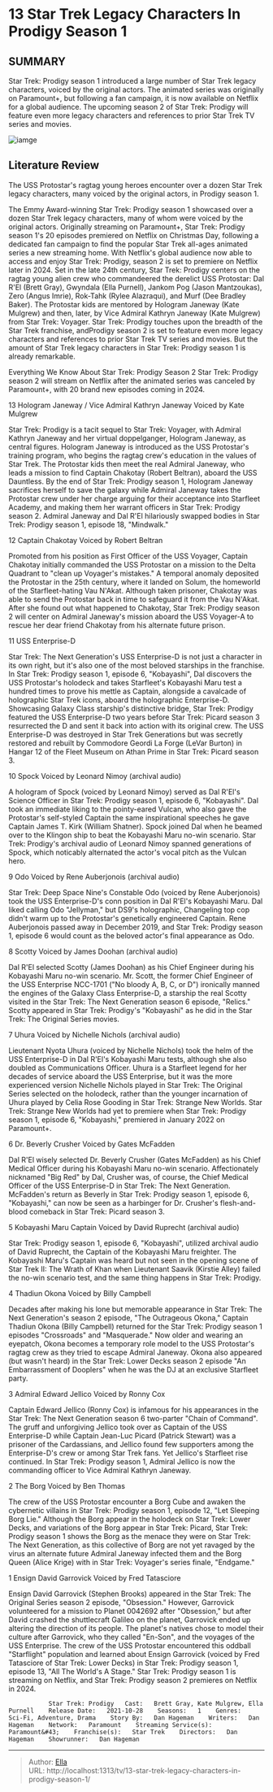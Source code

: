 # 13 Star Trek Legacy Characters In Prodigy Season 1


## SUMMARY 


 Star Trek: Prodigy season 1 introduced a large number of Star Trek legacy characters, voiced by the original actors. 
 The animated series was originally on Paramount&#43;, but following a fan campaign, it is now available on Netflix for a global audience. 
 The upcoming season 2 of Star Trek: Prodigy will feature even more legacy characters and references to prior Star Trek TV series and movies. 

![iamge](https://static1.srcdn.com/wordpress/wp-content/uploads/2024/01/12-star-trek-legacy-characters-in-prodigy-season-1.jpg)

## Literature Review
The USS Protostar&#39;s ragtag young heroes encounter over a dozen Star Trek legacy characters, many voiced by the original actors, in Prodigy season 1.




The Emmy Award-winning Star Trek: Prodigy season 1 showcased over a dozen Star Trek legacy characters, many of whom were voiced by the original actors. Originally streaming on Paramount&#43;, Star Trek: Prodigy season 1&#39;s 20 episodes premiered on Netflix on Christmas Day, following a dedicated fan campaign to find the popular Star Trek all-ages animated series a new streaming home. With Netflix&#39;s global audience now able to access and enjoy Star Trek: Prodigy, season 2 is set to premiere on Netflix later in 2024.
Set in the late 24th century, Star Trek: Prodigy centers on the ragtag young alien crew who commandeered the derelict USS Protostar: Dal R&#39;El (Brett Gray), Gwyndala (Ella Purnell), Jankom Pog (Jason Mantzoukas), Zero (Angus Imrie), Rok-Tahk (Rylee Alazraqui), and Murf (Dee Bradley Baker). The Protostar kids are mentored by Hologram Janeway (Kate Mulgrew) and then, later, by Vice Admiral Kathryn Janeway (Kate Mulgrew) from Star Trek: Voyager. Star Trek: Prodigy touches upon the breadth of the Star Trek franchise, andProdigy season 2 is set to feature even more legacy characters and references to prior Star Trek TV series and movies. But the amount of Star Trek legacy characters in Star Trek: Prodigy season 1 is already remarkable.
            
 
 Everything We Know About Star Trek: Prodigy Season 2 
Star Trek: Prodigy season 2 will stream on Netflix after the animated series was canceled by Paramount&#43;, with 20 brand new episodes coming in 2024.













 








 13  Hologram Janeway / Vice Admiral Kathryn Janeway 
Voiced by Kate Mulgrew


 







Star Trek: Prodigy is a tacit sequel to Star Trek: Voyager, with Admiral Kathryn Janeway and her virtual doppelganger, Hologram Janeway, as central figures. Hologram Janeway is introduced as the USS Protostar&#39;s training program, who begins the ragtag crew&#39;s education in the values of Star Trek. The Protostar kids then meet the real Admiral Janeway, who leads a mission to find Captain Chakotay (Robert Beltran), aboard the USS Dauntless. By the end of Star Trek: Prodigy season 1, Hologram Janeway sacrifices herself to save the galaxy while Admiral Janeway takes the Protostar crew under her charge arguing for their acceptance into Starfleet Academy, and making them her warrant officers in Star Trek: Prodigy season 2.
Admiral Janeway and Dal R&#39;El hilariously swapped bodies in Star Trek: Prodigy season 1, episode 18, &#34;Mindwalk.&#34; 






 12  Captain Chakotay 
Voiced by Robert Beltran


 







Promoted from his position as First Officer of the USS Voyager, Captain Chakotay initially commanded the USS Protostar on a mission to the Delta Quadrant to &#34;clean up Voyager&#39;s mistakes.&#34; A temporal anomaly deposited the Protostar in the 25th century, where it landed on Solum, the homeworld of the Starfleet-hating Vau N&#39;Akat. Although taken prisoner, Chakotay was able to send the Protostar back in time to safeguard it from the Vau N&#39;Akat. After she found out what happened to Chakotay, Star Trek: Prodigy season 2 will center on Admiral Janeway&#39;s mission aboard the USS Voyager-A to rescue her dear friend Chakotay from his alternate future prison.





 11  USS Enterprise-D 


 







Star Trek: The Next Generation&#39;s USS Enterprise-D is not just a character in its own right, but it&#39;s also one of the most beloved starships in the franchise. In Star Trek: Prodigy season 1, episode 6, &#34;Kobayashi&#34;, Dal discovers the USS Protostar&#39;s holodeck and takes Starfleet&#39;s Kobayashi Maru test a hundred times to prove his mettle as Captain, alongside a cavalcade of holographic Star Trek icons, aboard the holographic Enterprise-D. Showcasing Galaxy Class starship&#39;s distinctive bridge, Star Trek: Prodigy featured the USS Enterprise-D two years before Star Trek: Picard season 3 resurrected the D and sent it back into action with its original crew.
The USS Enterprise-D was destroyed in Star Trek Generations but was secretly restored and rebuilt by Commodore Geordi La Forge (LeVar Burton) in Hangar 12 of the Fleet Museum on Athan Prime in Star Trek: Picard season 3. 






 10  Spock 
Voiced by Leonard Nimoy (archival audio)
        

A hologram of Spock (voiced by Leonard Nimoy) served as Dal R&#39;El&#39;s Science Officer in Star Trek: Prodigy season 1, episode 6, &#34;Kobayashi&#34;. Dal took an immediate liking to the pointy-eared Vulcan, who also gave the Protostar&#39;s self-styled Captain the same inspirational speeches he gave Captain James T. Kirk (William Shatner). Spock joined Dal when he beamed over to the Klingon ship to beat the Kobayashi Maru no-win scenario. Star Trek: Prodigy&#39;s archival audio of Leonard Nimoy spanned generations of Spock, which noticably alternated the actor&#39;s vocal pitch as the Vulcan hero.





 9  Odo 
Voiced by Rene Auberjonois (archival audio)

        

Star Trek: Deep Space Nine&#39;s Constable Odo (voiced by Rene Auberjonois) took the USS Enterprise-D&#39;s conn position in Dal R&#39;El&#39;s Kobayashi Maru. Dal liked calling Odo &#34;Jellyman,&#34; but DS9&#39;s holographic, Changeling top cop didn&#39;t warm up to the Protostar&#39;s genetically engineered Captain. Rene Auberjonois passed away in December 2019, and Star Trek: Prodigy season 1, episode 6 would count as the beloved actor&#39;s final appearance as Odo.





 8  Scotty 
Voiced by James Doohan (archival audio)
        

Dal R&#39;El selected Scotty (James Doohan) as his Chief Engineer during his Kobayashi Maru no-win scenario. Mr. Scott, the former Chief Engineer of the USS Enterprise NCC-1701 (&#34;No bloody A, B, C, or D&#34;) ironically manned the engines of the Galaxy Class Enterprise-D, a starship the real Scotty visited in the Star Trek: The Next Generation season 6 episode, &#34;Relics.&#34; Scotty appeared in Star Trek: Prodigy&#39;s &#34;Kobayashi&#34; as he did in the Star Trek: The Original Series movies.





 7  Uhura 
Voiced by Nichelle Nichols (archival audio)
        

Lieutenant Nyota Uhura (voiced by Nichelle Nichols) took the helm of the USS Enterprise-D in Dal R&#39;El&#39;s Kobayashi Maru tests, although she also doubled as Communications Officer. Uhura is a Starfleet legend for her decades of service aboard the USS Enterprise, but it was the more experienced version Nichelle Nichols played in Star Trek: The Original Series selected on the holodeck, rather than the younger incarnation of Uhura played by Celia Rose Gooding in Star Trek: Strange New Worlds.
Star Trek: Strange New Worlds had yet to premiere when Star Trek: Prodigy season 1, episode 6, &#34;Kobayashi,&#34; premiered in January 2022 on Paramount&#43;. 






 6  Dr. Beverly Crusher 
Voiced by Gates McFadden
        

Dal R&#39;El wisely selected Dr. Beverly Crusher (Gates McFadden) as his Chief Medical Officer during his Kobayashi Maru no-win scenario. Affectionately nicknamed &#34;Big Red&#34; by Dal, Crusher was, of course, the Chief Medical Officer of the USS Enterprise-D in Star Trek: The Next Generation. McFadden&#39;s return as Beverly in Star Trek: Prodigy season 1, episode 6, &#34;Kobayashi,&#34; can now be seen as a harbinger for Dr. Crusher&#39;s flesh-and-blood comeback in Star Trek: Picard season 3.





 5  Kobayashi Maru Captain 
Voiced by David Ruprecht (archival audio)
        

Star Trek: Prodigy season 1, episode 6, &#34;Kobayashi&#34;, utilized archival audio of David Ruprecht, the Captain of the Kobayashi Maru freighter. The Kobayashi Maru&#39;s Captain was heard but not seen in the opening scene of Star Trek II: The Wrath of Khan when Lieutenant Saavik (Kirstie Alley) failed the no-win scenario test, and the same thing happens in Star Trek: Prodigy.





 4  Thadiun Okona 
Voiced by Billy Campbell


 







Decades after making his lone but memorable appearance in Star Trek: The Next Generation&#39;s season 2 episode, &#34;The Outrageous Okona,&#34; Captain Thadiun Okona (Billy Campbell) returned for the Star Trek: Prodigy season 1 episodes &#34;Crossroads&#34; and &#34;Masquerade.&#34; Now older and wearing an eyepatch, Okona becomes a temporary role model to the USS Protostar&#39;s ragtag crew as they tried to escape Admiral Janeway.
Okona also appeared (but wasn&#39;t heard) in the Star Trek: Lower Decks season 2 episode &#34;An Embarrassment of Dooplers&#34; when he was the DJ at an exclusive Starfleet party. 






 3  Admiral Edward Jellico 
Voiced by Ronny Cox
        

Captain Edward Jellico (Ronny Cox) is infamous for his appearances in the Star Trek: The Next Generation season 6 two-parter &#34;Chain of Command&#34;. The gruff and unforgiving Jellico took over as Captain of the USS Enterprise-D while Captain Jean-Luc Picard (Patrick Stewart) was a prisoner of the Cardassians, and Jellico found few supporters among the Enterprise-D&#39;s crew or among Star Trek fans. Yet Jellico&#39;s Starfleet rise continued. In Star Trek: Prodigy season 1, Admiral Jellico is now the commanding officer to Vice Admiral Kathryn Janeway.





 2  The Borg 
Voiced by Ben Thomas


 







The crew of the USS Protostar encounter a Borg Cube and awaken the cybernetic villains in Star Trek: Prodigy season 1, episode 12, &#34;Let Sleeping Borg Lie.&#34; Although the Borg appear in the holodeck on Star Trek: Lower Decks, and variations of the Borg appear in Star Trek: Picard, Star Trek: Prodigy season 1 shows the Borg as the menace they were on Star Trek: The Next Generation, as this collective of Borg are not yet ravaged by the virus an alternate future Admiral Janeway infected them and the Borg Queen (Alice Krige) with in Star Trek: Voyager&#39;s series finale, &#34;Endgame.&#34;





 1  Ensign David Garrovick 
Voiced by Fred Tatasciore
        

Ensign David Garrovick (Stephen Brooks) appeared in the Star Trek: The Original Series season 2 episode, &#34;Obsession.&#34; However, Garrovick volunteered for a mission to Planet 0042692 after &#34;Obsession,&#34; but after David crashed the shuttlecraft Galileo on the planet, Garrovick ended up altering the direction of its people. The planet&#39;s natives chose to model their culture after Garrovick, who they called &#34;En-Son&#34;, and the voyages of the USS Enterprise. The crew of the USS Protostar encountered this oddball &#34;Starflight&#34; population and learned about Ensign Garrovick (voiced by Fred Tatasciore of Star Trek: Lower Decks) in Star Trek: Prodigy season 1, episode 13, &#34;All The World&#39;s A Stage.&#34;
Star Trek: Prodigy season 1 is streaming on Netflix, and Star Trek: Prodigy season 2 premieres on Netflix in 2024. 

               Star Trek: Prodigy   Cast:   Brett Gray, Kate Mulgrew, Ella Purnell    Release Date:   2021-10-28    Seasons:   1    Genres:    Sci-Fi, Adventure, Drama    Story By:   Dan Hageman    Writers:   Dan Hageman    Network:   Paramount    Streaming Service(s):   Paramount&#43;    Franchise(s):   Star Trek    Directors:   Dan Hageman    Showrunner:   Dan Hageman      

---

> Author: [Ella](https://instagram.hk.cn/)  
> URL: http://localhost:1313/tv/13-star-trek-legacy-characters-in-prodigy-season-1/  

